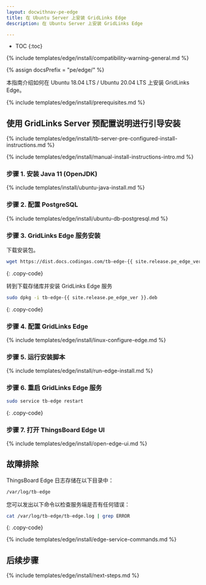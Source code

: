 ```yaml
---
layout: docwithnav-pe-edge
title: 在 Ubuntu Server 上安装 GridLinks Edge
description: 在 Ubuntu Server 上安装 GridLinks Edge

---
```


* TOC
{:toc}

{% include templates/edge/install/compatibility-warning-general.md %}

{% assign docsPrefix = "pe/edge/" %}

本指南介绍如何在 Ubuntu 18.04 LTS / Ubuntu 20.04 LTS 上安装 GridLinks Edge。

{% include templates/edge/install/prerequisites.md %}

## 使用 GridLinks Server 预配置说明进行引导安装

{% include templates/edge/install/tb-server-pre-configured-install-instructions.md %}

{% include templates/edge/install/manual-install-instructions-intro.md %}

### 步骤 1. 安装 Java 11 (OpenJDK)

{% include templates/install/ubuntu-java-install.md %}

### 步骤 2. 配置 PostgreSQL

{% include templates/edge/install/ubuntu-db-postgresql.md %}

### 步骤 3. GridLinks Edge 服务安装

下载安装包。

```bash
wget https://dist.docs.codingas.com/tb-edge-{{ site.release.pe_edge_ver }}.deb
```
{: .copy-code}

转到下载存储库并安装 GridLinks Edge 服务

```bash
sudo dpkg -i tb-edge-{{ site.release.pe_edge_ver }}.deb
```
{: .copy-code}

### 步骤 4. 配置 GridLinks Edge

{% include templates/edge/install/linux-configure-edge.md %}

### 步骤 5. 运行安装脚本

{% include templates/edge/install/run-edge-install.md %} 

### 步骤 6. 重启 GridLinks Edge 服务

```bash
sudo service tb-edge restart
```
{: .copy-code}

### 步骤 7. 打开 ThingsBoard Edge UI

{% include templates/edge/install/open-edge-ui.md %} 

## 故障排除

ThingsBoard Edge 日志存储在以下目录中：
 
```bash
/var/log/tb-edge
```

您可以发出以下命令以检查服务端是否有任何错误：
 
```bash
cat /var/log/tb-edge/tb-edge.log | grep ERROR
```
{: .copy-code}

{% include templates/edge/install/edge-service-commands.md %} 

## 后续步骤

{% include templates/edge/install/next-steps.md %}